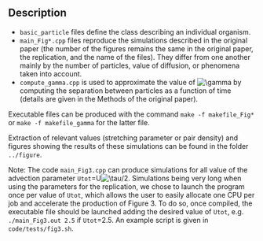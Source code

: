 ## Description

* `basic_particle` files define the class describing an individual organism. 
* `main_Fig*.cpp` files reproduce the simulations described in the original paper (the number of the figures remains the same in the original paper, the replication, and the name of the files). They differ from one another mainly by the number of particles, value of diffusion, or phenomena taken into account. 
* `compute_gamma.cpp` is used to approximate the value of ![\gamma](https://latex.codecogs.com/svg.latex?\gamma) by computing the separation between particles as a function of time (details are given in the Methods of the original paper). 

Executable files can be produced with the command `make -f makefile_Fig*` or `make -f makefile_gamma` for the latter file.

Extraction of relevant values (stretching parameter or pair density) and figures showing the results of these simulations can be found in the folder `../figure`.

Note: The code `main_Fig3.cpp` can produce simulations for all value of the advection parameter `Utot`=U![\tau](https://latex.codecogs.com/svg.latex?\tau)/2. Simulations being very long when using the parameters for the replication, we chose to launch the program once per value of `Utot`, which allows the user to easily allocate one CPU per job and accelerate the production of Figure 3. To do so, once compiled, the executable file should be launched adding the desired value of `Utot`, e.g. `./main_Fig3.out 2.5` if `Utot`=2.5. An example script is given in `code/tests/fig3.sh`.
